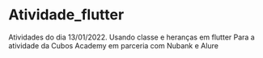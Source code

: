 ﻿# Atividade_flutter

Atividades do dia 13/01/2022. 
Usando classe e heranças em flutter
Para a atividade da Cubos Academy em parceria com Nubank e Alure

